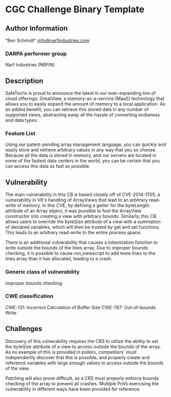 # CGC Challenge Binary Template

## Author Information

"Ben Schmidt" <info@narfindustries.com>

### DARPA performer group

Narf Industries (NRFIN)

## Description

SafeTechs is proud to announce the latest in our ever-expanding line of cloud offerings: GreatView, a memory-as-a-service (MaaS) technology that allows you to easily expand the amount of memory to a local application.
As an added benefit, you can retrieve this stored data in any number of supported views, abstracting away all the hassle of converting endianess and data types.


### Feature List

Using our patent-pending array management language, you can quickly and easily store and retrieve arbitrary values in any way that you so choose.
Because all the data is stored in memory, and our servers are located in some of the fastest data centers in the world, you can be certain that you can access this data as fast as possible.


## Vulnerability

The main vulnerability in this CB is based closely off of CVE-2014-1705, a vulnerability in V8's handling of ArrayViews that lead to an arbitrary read-write of memory.
In this CVE, by defining a getter for the byteLength attribute of an Array object, it was possible to fool the ArrayView constructor into creating a view with arbitrary bounds.
Similarly, this CB allows users to override the byteSize attribute of a view with a summation of declared variables, which will then be trusted by get and set functions.
This leads to an arbitrary read-write to the entire process space.

There is an additional vulnerability that causes a tokenization function to write outside the bounds of the lines array.
Due to improper bounds checking, it is possible to cause run\_viewscript to add more lines to the lines array than it has allocated, leading to a crash.

### Generic class of vulnerability

Improper bounds checking

### CWE classification

CWE-131: Incorrect Calculation of Buffer Size
CWE-787: Out-of-bounds Write

## Challenges
Discovery of this vulnerability requires the CRS to utilize the ability to set the byteSize attribute of a view to access outside the bounds of the array.
As no example of this is provided in pollers, competitors' must independently discover that this is possible, and properly create and reference variables with large enough values to access outside the bounds of the view.

Patching will also prove difficult, as a CRS must properly enforce bounds checking of the array to prevent all crashes.
Multiple PoVs exercising the vulnerability in different ways have been provided for reference.
